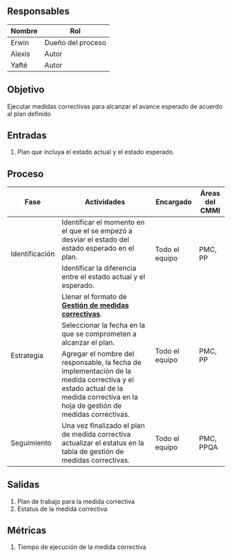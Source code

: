 ## Responsables

| Nombre  | Rol   |
|---------|-------|
|    Erwin     | Dueño del proceso |
|    Alexis     | Autor |
|    Yafté     | Autor |

## Objetivo
Ejecutar medidas correctivas para alcanzar el avance esperado de acuerdo al plan definido

## Entradas
1. Plan que incluya el estado actual y el estado esperado.

## Proceso
<table>
  <thead>
    <tr>
      <th>Fase</th>
      <th>Actividades</th>
      <th>Encargado</th>
      <th>Áreas del CMMI</th>
    </tr>
  </thead>
  <tbody>
    <tr>
      <td rowspan="2">Identificación</td>
      <td>Identificar el momento en el que el se empezó a desviar el estado del estado esperado en el plan. </td>
      <td rowspan="2">Todo el equipo</td>
      <td rowspan="2">PMC, PP</td>
    </tr>
    <tr>
      <td>Identificar la diferencia entre el estado actual y el esperado. </td>
    </tr>
    <tr>
      <td rowspan="4">Estrategia</td>
      <td>Llenar el formato de <strong><a href="https://docs.google.com/spreadsheets/d/1xGBumgWR0n8JYpx8wtaYD-Z-5w88GS-5x7oSkErcMhY/edit#gid=0">Gestión de medidas correctivas</a></strong>. </td>
      <td rowspan="4">Todo el equipo</td>
      <td rowspan="4">PMC, PP</td>
    </tr>
    <tr>
      <td>Seleccionar la fecha en la que se comprometen a alcanzar el plan.</td>
    </tr>
    <tr>
      <td>Agregar el nombre del responsable, la fecha de implementación de la medida correctiva y el estado actual de la medida correctiva en la hoja de gestión de medidas correctivas. </td>
    </tr>
    <tr>
    </tr>
    <tr>
      <td rowspan="2">Seguimiento</td>
      <td>Una vez finalizado el plan de medida correctiva actualizar el estatus en la tabla de gestión de medidas correctivas. </td>
      <td rowspan="2">Todo el equipo</td>
      <td rowspan="2">PMC, PPQA </td>
    </tr>
    <tr>
    </tr>
  </tbody>
</table>

## Salidas
1. Plan de trabajo para la medida correctiva
2. Estatus de la medida correctiva

## Métricas
1. Tiempo de ejecución de la medida correctiva